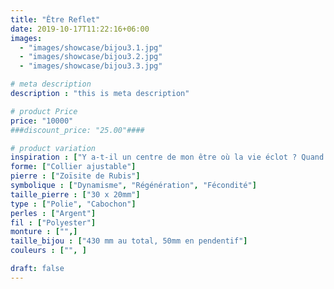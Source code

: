 ```yaml
---
title: "Être Reflet"
date: 2019-10-17T11:22:16+06:00
images: 
  - "images/showcase/bijou3.1.jpg"
  - "images/showcase/bijou3.2.jpg"
  - "images/showcase/bijou3.3.jpg"

# meta description
description : "this is meta description"

# product Price
price: "10000"
###discount_price: "25.00"####

# product variation
inspiration : ["Y a-t-il un centre de mon être où la vie éclot ? Quand ai-je été réellement à côté ? Les cicatrices et les blessures sont là, et alors ! Ma chaire chutera, et alors ! Ne vois-tu pas depuis quel espace je te vois ? Viens, il y a encore tant de paysages à découvrir !"]
forme: ["Collier ajustable"]
pierre : ["Zoïsite de Rubis"]
symbolique : ["Dynamisme", "Régénération", "Fécondité"]
taille_pierre : ["30 x 20mm"]
type : ["Polie", "Cabochon"]
perles : ["Argent"]
fil : ["Polyester"]
monture : ["",]
taille_bijou : ["430 mm au total, 50mm en pendentif"]
couleurs : ["", ]

draft: false
---
```


